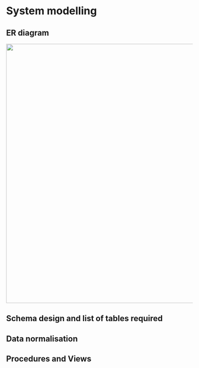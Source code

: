 # System modelling

## ER diagram

<img title="" src="img/System%20Modelling/dc843cbb7c8dc927011eaae672a6a99cb5cf099f.png" alt="" width="700">

## Schema design and list of tables required

## Data normalisation

## Procedures and Views

